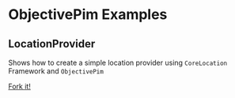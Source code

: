 # ObjectivePim Examples #

## LocationProvider ##

Shows how to create a simple location provider using ```CoreLocation``` Framework and ```ObjectivePim```

[Fork it!](https://github.com/vbergae/ObjectivePim/tree/master/Example/LocationProvider)




